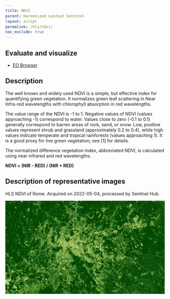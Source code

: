 ```yaml
---
title: NDVI
parent: Harmonized Landsat Sentinel
layout: script
permalink: /hls/ndvi/
nav_exclude: true
---
```



## Evaluate and visualize

- [EO Browser](https://apps.sentinel-hub.com/eo-browser/?zoom=12&lat=41.72239&lng=13.15132&themeId=DEFAULT-THEME&visualizationUrl=https%3A%2F%2Fservices.sentinel-hub.com%2Fogc%2Fwms%2Fa10a1628-76ea-4654-8961-6494cb74576d&datasetId=AWS_HLS&fromTime=2023-04-19T00%3A00%3A00.000Z&toTime=2023-04-19T23%3A59%3A59.999Z&layerId=3_NDVI&demSource3D=%22MAPZEN%22#custom-script)

## Description

The well known and widely used NDVI is a simple, but effective index for quantifying green vegetation. It normalizes green leaf scattering in Near Infra-red wavelengths with chlorophyll absorption in red wavelengths.

The value range of the NDVI is -1 to 1. Negative values of NDVI (values approaching -1) correspond to water. Values close to zero (-0.1 to 0.1) generally correspond to barren areas of rock, sand, or snow. Low, positive values represent shrub and grassland (approximately 0.2 to 0.4), while high values indicate temperate and tropical rainforests (values approaching 1). It is a good proxy for live green vegetation; see [1] for details.

The normalized difference vegetation index, abbreviated NDVI, is calculated using near infrared and red wavelengths. 

**NDVI = (NIR - RED) / (NIR + RED)**

## Description of representative images

HLS NDVI of Rome. Acquired on 2022-05-04, processed by Sentinel Hub. 

![HLS](fig/fig1.jpeg)